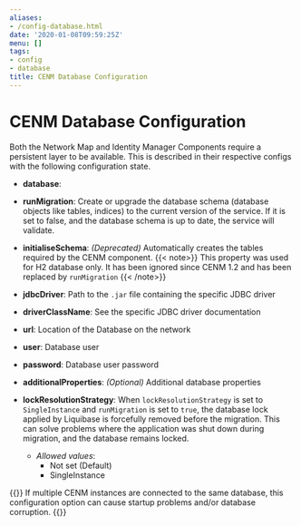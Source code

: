 ```yaml
---
aliases:
- /config-database.html
date: '2020-01-08T09:59:25Z'
menu: []
tags:
- config
- database
title: CENM Database Configuration
---
```



# CENM Database Configuration
<!-- Sentence below: needs clarity - to be available needs to be rewritten to make it more meaningful.. -->
Both the Network Map and Identity Manager Components require a persistent layer to be available. This is described in
their respective configs with the following configuration state.


* **database**:

* **runMigration**:
Create or upgrade the database schema (database objects like tables, indices) to the current version of the service. If it is set to false, and the database schema is up to date, the service will validate.

* **initialiseSchema**:
*(Deprecated)* Automatically creates the tables required by the CENM component.
{{< note>}} This property was used for H2 database only. It has  been ignored since CENM 1.2 and has been replaced by `runMigration` {{< /note>}}


* **jdbcDriver**:
Path to the `.jar` file containing the specific JDBC driver


* **driverClassName**:
See the specific JDBC driver documentation
<!-- Is there a link to it? -->


* **url**:
Location of the Database on the network


* **user**:
Database user


* **password**:
Database user password


* **additionalProperties**:
*(Optional)* Additional database properties

* **lockResolutionStrategy**: When `lockResolutionStrategy` is set to `SingleInstance` and `runMigration` is set to `true`, the database lock applied by Liquibase is forcefully removed before the migration. This can solve problems where the application was shut down during migration, and the database remains locked.

  * *Allowed values*:
    * Not set (Default)
    * SingleInstance

{{<note>}}
If multiple CENM instances are connected to the same database, this configuration option can cause startup problems and/or database corruption.
{{</note>}}


